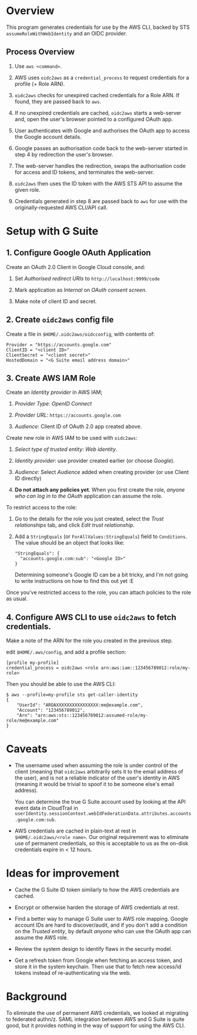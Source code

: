 # Overview

This program generates credentials for use by the AWS CLI, backed by
STS `assumeRoleWithWebIdentity` and an OIDC provider.

## Process Overview

1. Use `aws <command>`.

2. AWS uses `oidc2aws` as a `credential_process` to request
   credentials for a profile (+ Role ARN).

3. `oidc2aws` checks for unexpired cached credentials for a Role
   ARN. If found, they are passed back to `aws`.

4. If no unexpired credentials are cached, `oidc2aws` starts a
   web-server and, open the user's browser pointed to a configured
   OAuth app.

5. User authenticates with Google and authorises the OAuth app to
   access the Google account details.

6. Google passes an authorisation code back to the web-server started
   in step 4 by redirection the user's browser.

7. The web-server handles the redirection, swaps the authorisation
   code for access and ID tokens, and terminates the web-server.

8. `oidc2aws` then uses the ID token with the AWS STS API to assume
   the given role.

9. Credentials generated in step 8 are passed back to `aws` for use
   with the originally-requested AWS CLI/API call.

# Setup with G Suite

## 1. Configure Google OAuth Application

Create an OAuth 2.0 Client in Google Cloud console, and:

1. Set *Authorised redirect URIs* to `http://localhost:9999/code`

2. Mark application as *Internal* on *OAuth consent screen*.

3. Make note of client ID and secret.


## 2. Create `oidc2aws` config file

Create a file in `$HOME/.oidc2aws/oidcconfig`, with contents of:

```
Provider = "https://accounts.google.com"
ClientID = "<client ID>"
ClientSecret = "<client secret>"
HostedDomain = "<G Suite email address domain>"
```

## 3. Create AWS IAM Role

Create an *Identity provider* in AWS IAM;

1. *Provider Type*: *OpenID Connect*

2. *Provider URL*: `https://accounts.google.com`

3. *Audience*: Client ID of OAuth 2.0 app created above.

Create new role in AWS IAM to be used with `oidc2aws`:

1. *Select type of trusted entity*: *Web identity*.

2. *Identity provider*: use provider created earlier (or choose
   *Google*).

3. *Audience*: Select *Audience* added when creating provider (or use
   Client ID directly)

4. **Do not attach any policies yet**. When you first create the role,
   *anyone who can log in to the OAuth* application can assume the
   role.

To restrict access to the role:

1. Go to the details for the role you just created, select the *Trust
   relationships* tab, and click *Edit trust relationship*.

2. Add a `StringEquals` (or `ForAllValues:StringEquals`) field to
   `Conditions`. The value should be an object that looks like:

   ```
   "StringEquals": {
     "accounts.google.com:sub": "<Google ID>"
   }
   ```

   Determining someone's Google ID can be a bit tricky, and I'm not
   going to write instructions on how to find this out yet :E

Once you've restricted access to the role, you can attach policies to
the role as usual.

## 4. Configure AWS CLI to use `oidc2aws` to fetch credentials.

Make a note of the ARN for the role you created in the previous step.

edit `$HOME/.aws/config`, and add a profile section:

```
[profile my-profile]
credential_process = oidc2aws <role arn:aws:iam::123456789012:role/my-role>
```

Then you should be able to use the AWS CLI:

```
$ aws --profile=my-profile sts get-caller-identity
{
    "UserId": "AROAXXXXXXXXXXXXXXXX:me@example.com",
    "Account": "123456789012",
    "Arn": "arn:aws:sts::123456789012:assumed-role/my-role/me@example.com"
}
```

# Caveats

* The username used when assuming the role is under control of the
  client (meaning that `oidc2aws` arbitrarily sets it to the email
  address of the user), and is not a reliable indicator of the user's
  identity in AWS (meaning it would be trivial to spoof it to be
  someone else's email address). 

  You can determine the true G Suite account used by looking at the
  API event data in CloudTrail in
  `userIdentity.sessionContext.webIdFederationData.attributes.accounts.google.com:sub`.

* AWS credentials are cached in plain-text at rest in
  `$HOME/.oidc2aws/<role name>`. Our original requirement was to
  eliminate use of permanent credentials, so this is acceptable to us
  as the on-disk credentials expire in < 12 hours.

# Ideas for improvement

* Cache the G Suite ID token similarly to how the AWS credentials are
  cached.

* Encrypt or otherwise harden the storage of AWS credentials at rest.

* Find a better way to manage G Suite user to AWS role mapping. Google
  account IDs are hard to discover/audit, and if you don't add a
  condition on the *Trusted entity*, by default *anyone* who can use
  the OAuth app can assume the AWS role.

* Review the system design to identify flaws in the security model.

* Get a refresh token from Google when fetching an access token, and
  store it in the system keychain. Then use that to fetch new
  access/id tokens instead of re-authenticating via the web.

# Background

To eliminate the use of permanent AWS credentials, we looked at
migrating to federated authn/z. SAML integration between AWS and G
Suite is quite good, but it provides nothing in the way of support for
using the AWS CLI.
